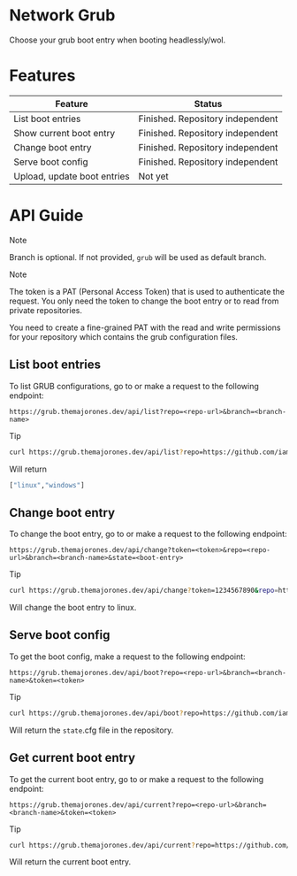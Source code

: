 # Network Grub

Choose your grub boot entry when booting headlessly/wol.

# Features

| Feature                          | Status   |
|----------------------------------|----------|
| List boot entries                |Finished. Repository independent|
| Show current boot entry          |Finished. Repository independent|
| Change boot entry                |Finished. Repository independent|
| Serve boot config                |Finished. Repository independent|
| Upload, update boot entries      |Not yet|

# API Guide

> [!NOTE]
> Branch is optional. If not provided, `grub` will be used as default branch.

> [!NOTE]
> The token is a PAT (Personal Access Token) that is used to authenticate the request. You only need the token to change the boot entry or to read from private repositories.
>
> You need to create a fine-grained PAT with the read and write permissions for your repository which contains the grub configuration files.

## List boot entries

To list GRUB configurations, go to or make a request to the following endpoint:

```
https://grub.themajorones.dev/api/list?repo=<repo-url>&branch=<branch-name>
```

> [!TIP]
>
> ```bash
> curl https://grub.themajorones.dev/api/list?repo=https://github.com/iamSlightlyWind/network-grub
> ```
> 
> Will return
> 
> ```bash
> ["linux","windows"]
> ```

## Change boot entry

To change the boot entry, go to or make a request to the following endpoint:

```
https://grub.themajorones.dev/api/change?token=<token>&repo=<repo-url>&branch=<branch-name>&state=<boot-entry>
```
> [!TIP]
>
> ```bash
> curl https://grub.themajorones.dev/api/change?token=1234567890&repo=https://github.com/iamSlightlyWind/network-grub&state=linux
> ```
>
> Will change the boot entry to linux.

## Serve boot config

To get the boot config, make a request to the following endpoint:

```
https://grub.themajorones.dev/api/boot?repo=<repo-url>&branch=<branch-name>&token=<token>
```

> [!TIP]
> 
> ```bash
> curl https://grub.themajorones.dev/api/boot?repo=https://github.com/iamSlightlyWind/network-grub
> ```
>
> Will return the `state`.cfg file in the repository.

## Get current boot entry

To get the current boot entry, go to or make a request to the following endpoint:

```
https://grub.themajorones.dev/api/current?repo=<repo-url>&branch=<branch-name>&token=<token>
```

> [!TIP]
>
> ```bash
> curl https://grub.themajorones.dev/api/current?repo=https://github.com/iamSlightlyWind/network-grub
> ```
>
> Will return the current boot entry.